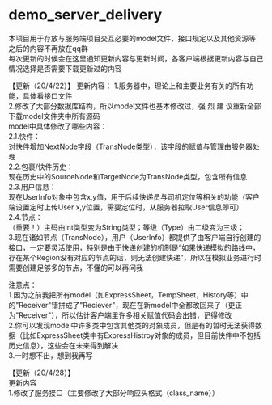 ﻿# demo_server_delivery

本项目用于存放与服务端项目交互必要的model文件，接口规定以及其他资源等  
之后的内容不再放在qq群  
每次更新的时候会在这里通知更新内容与更新时间，各客户端根据更新内容与自己情况选择是否需要下载更新过的内容

【更新（20/4/22）】
更新内容：
1.服务器中，理论上和主要业务有关的所有功能，具体看接口文件  
2.修改了大部分数据库结构，所以model文件也基本修改过，强 烈 建 议重新全部下载model文件夹中所有源码  
  model中具体修改了哪些内容：  
  2.1.快件：  
    对快件增加NextNode字段（TransNode类型），该字段的赋值与管理由服务器处理  
  2.2.包裹/快件历史：  
    现在历史中的SourceNode和TargetNode为TransNode类型，包含所有信息  
  2.3.用户信息：  
    现在UserInfo对象中包含x,y值，用于后续快递员与司机定位等相关的功能（客户端设置定时上传User x,y位置，需要定位时，从服务器拉取User信息即可）  
  2.4.节点：  
    （重要！）主码由int类型变为String类型；等级（Type）由二级变为三级；  
3.现在诸如节点（TransNode），用户（UserInfo）都提供了由客户端自行创建的接口，一定要灵活使用，特别是由于快递创建的机制是“如果快递模拟的路线中，存在某个Region没有对应的节点的话，则无法创建快递”，所以在模拟业务进行时需要创建足够多的节点，不懂的可以再问我

注意点：  
1.因为之前我把所有model（如ExpressSheet，TempSheet，History等）中的"Receiver"错拼成了"Reciever"，现在在新model中全都改回来了（更正为"Receiver"），所以估计客户端里许多相关赋值代码会出错，记得修改  
2.你可以发现model中许多类中包含其他类的对象成员，但是有的暂时无法获得数据（比如ExpressSheet类中有ExpressHistroy对象的成员，但目前快件中不包括历史信息），这些会在未来得到解决  
3.一时想不出，想到我再写  

【更新（20/4/28）】  
更新内容  
1.修改了服务接口（主要修改了大部分响应头格式（class_name））  
